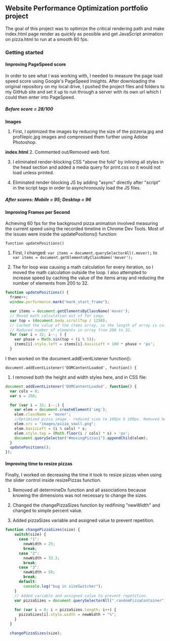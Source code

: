 ## Website Performance Optimization portfolio project

The goal of this project was to optimize the critical rendering path and make index.html page render as quickly as possible and get JavaScript animation on pizza.html to run at a smooth 60 fps.

### Getting started

#### Improving PageSpeed score
In order to see what I was working with, I needed to measure the page load speed score using Google's PageSpeed Insights.  After downloading the original repository on my local drive, I pushed the project files and folders to my GitHub site and set it up to run through a server with its own url which I could then enter into PageSpeed. 

##### Before score = 28/100

**Images**
1. First, I optimized the images by reducing the size of the pizzeria.jpg and profilepic.jpg images and compressed them further using Adobe Photoshop.

**index.html**
2. Commented out/Removed web font.

3. I eliminated render-blocking CSS "above the fold" by inlining all styles in the head section and added a media query for print.css so it would not load unless printed.

4. Eliminated render-blocking JS by adding "async" directly after "script" in the script tags in order to asynchronously load the JS files.

##### After scores: Mobile = 95; Desktop = 96


#### Improving Frames per Second

Achieving 60 fps for the background pizza animation involved measuring the current speed using the recorded timeline in Chrome Dev Tools.  Most of the issues were inside the updatePositions() function:

```
function updatePositions()
```
1. First, I changed:
	`var items = document.querySelectorAll(.mover);`
	to
	`var items = document.getElementsByClassName('mover');`

2. The for loop was causing a math calculation for every iteration, so I moved the math calculation outside the loop. I also attempted to increase speed by caching the value of the items array and reducing the number of elements from 200 to 32.
```javascript
function updatePositions() {
  frame++;
  window.performance.mark("mark_start_frame");

  var items = document.getElementsByClassName('mover');
  // Moved math calculation out of for Loop.
  var top = (document.body.scrollTop / 1250);
  // Cached the value of the items array, so the length of array is calculated just once, and
  // Reduced number of elements in array from 200 to 32.
  for (var i = 32; i--; ) {
    var phase = Math.sin(top + (i % 5));
    items[i].style.left = items[i].basicLeft + 100 * phase + 'px';
  }
```

I then worked on the document.addEventListener function():
```
document.addEventListener('DOMContentLoaded', function() {
```
1. I removed both the height and width styles here, and in CSS file:
```javascript
document.addEventListener('DOMContentLoaded', function() {
  var cols = 8;
  var s = 256;

  for (var i = 32; i--;) {
    var elem = document.createElement('img');
    elem.className = 'mover';
    //Optimized pizza image - reduced size to 100px X 100px. Removed height & width styles; width in CSS.
    elem.src = "images/pizza_small.png";
    elem.basicLeft = (i % cols) * s;
    elem.style.top = (Math.floor(i / cols) * s) + 'px';
    document.querySelector("#movingPizzas1").appendChild(elem);
  }
  updatePositions();
});
```

#### Improving time to resize pizzas

Finally, I worked on decreasing the time it took to resize pizzas when using the slider control inside resizePizzas function.

1. Removed all determineDx function and all associations because knowing the dimensions was not necessary to change the sizes.

2. Changed the changePizzaSizes function by redifining "newWidth" and changed to simple percent value.

3. Added pizzaSizes variable and assigned value to prevent repetition.
```javascript
function changePizzaSizes(size) {
    switch(size) {
      case "1":
        newWidth = 25;
        break;
      case "2":
        newWidth = 33.3;
        break;
      case "3":
        newWidth = 50;
        break;
      default:
        console.log("bug in sizeSwitcher");
    }
    // Added variable and assigned value to prevent repetition.
    var pizzaSizes = document.querySelectorAll(".randomPizzaContainer");
    
    for (var i = 0; i < pizzaSizes.length; i++) {
      pizzaSizes[i].style.width = newWidth + "%";
    }
  }

  changePizzaSizes(size);
```
 